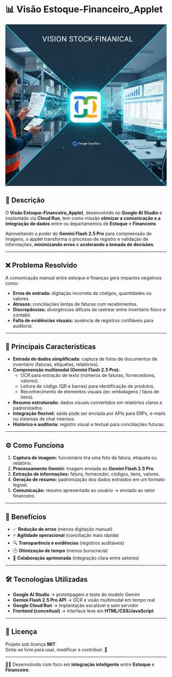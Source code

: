 # 📊 Visão Estoque-Financeiro_Applet

![projeto](vision.png)

## 📝 Descrição
O **Visão Estoque-Financeiro_Applet**, desenvolvido no **Google AI Studio** e implantado via **Cloud Run**, tem como missão **otimizar a comunicação e a integração de dados** entre os departamentos de **Estoque** e **Financeiro**.  

Aproveitando o poder do **Gemini Flash 2.5 Pro** para compreensão de imagens, o applet transforma o processo de registro e validação de informações, **minimizando erros** e **acelerando a tomada de decisões**.

---

## ❌ Problema Resolvido
A comunicação manual entre estoque e finanças gera impactos negativos como:
- **Erros de entrada:** digitação incorreta de códigos, quantidades ou valores.
- **Atrasos:** conciliações lentas de faturas com recebimentos.
- **Discrepâncias:** divergências difíceis de rastrear entre inventário físico e contábil.
- **Falta de evidências visuais:** ausência de registros confiáveis para auditoria.

---

## 🔑 Principais Características
- **Entrada de dados simplificada:** captura de fotos de documentos de inventário (faturas, etiquetas, relatórios).
- **Compreensão multimodal (Gemini Flash 2.5 Pro):**
  - OCR para extração de texto (números de faturas, fornecedores, valores).
  - Leitura de código (QR e barras) para identificação de produtos.
  - Reconhecimento de elementos visuais (ex: embalagens / tipos de itens).
- **Resumo estruturado:** dados visuais convertidos em relatórios claros e padronizados.
- **Integração flexível:** saída pode ser enviada por APIs para ERPs, e-mails ou sistemas de chat internos.
- **Histórico e auditoria:** registro visual e textual para conciliações futuras.

---

## ⚙️ Como Funciona
1. **Captura de imagem:** funcionário tira uma foto da fatura, etiqueta ou relatório.
2. **Processamento Gemini:** imagem enviada ao **Gemini Flash 2.5 Pro**.
3. **Extração de informações:** fatura, fornecedor, códigos, itens, valores.
4. **Geração de resumo:** padronização dos dados extraídos em um formato legível.
5. **Comunicação:** resumo apresentado ao usuário → enviado ao setor financeiro.

---

## 🎯 Benefícios
- ✅ **Redução de erros** (menos digitação manual)
- ⚡ **Agilidade operacional** (conciliação mais rápida)
- 🔍 **Transparência e evidências** (registros auditáveis)
- 🕒 **Otimização de tempo** (menos burocracia)
- 🤝 **Colaboração aprimorada** (integração clara entre setores)

---

## 🛠️ Tecnologias Utilizadas
- **Google AI Studio** → prototipagem e teste do modelo Gemini
- **Gemini Flash 2.5 Pro API** → OCR e visão multimodal em tempo real
- **Google Cloud Run** → implantação escalável e sem servidor
- **Frontend (conceitual)** → interface leve em **HTML/CSS/JavaScript**

---

## 📜 Licença
Projeto sob licença **MIT**.  
Sinta-se livre para usar, modificar e contribuir. 🤝

---

👨‍💻 Desenvolvido com foco em **integração inteligente** entre **Estoque** e **Financeiro**.
